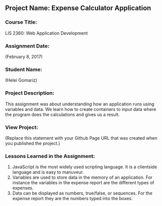 ## Project Name:  Expense Calculator Application

### Course Title:
LIS 2360:  Web Application Development

### Assignment Date:  
(February 8, 2017)

### Student Name:  
(Helei Gomariz)

### Project Description:
This assignment was about understanding how an application runs using variables and data. We learn how to create containers to input data where the program does the calculations and gives us a result.

### View Project:
(Replace this statement with your Github Page URL that was created when you 
 published the project.)

### Lessons Learned in the Assignment:
1. JavaScript is the most widely used scripting language. It is a clientside language and is easy to manuveur.
2. Variables are used to store data in the memory of an application. For instance the variables in the expense report are the different types of expenses.
3. Data can be displayed as numbers, true/false, or sequences. For the expense report they are the numbers typed into the boxes.
